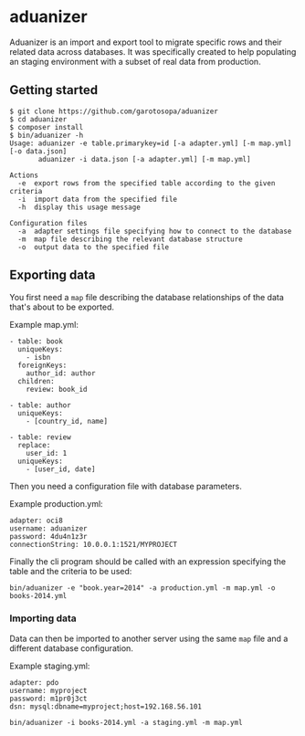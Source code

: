 aduanizer
=========

Aduanizer is an import and export tool to migrate specific rows and their
related data across databases. It was specifically created to help populating
an staging environment with a subset of real data from production.

## Getting started

```
$ git clone https://github.com/garotosopa/aduanizer
$ cd aduanizer
$ composer install
$ bin/aduanizer -h
Usage: aduanizer -e table.primarykey=id [-a adapter.yml] [-m map.yml] [-o data.json]
       aduanizer -i data.json [-a adapter.yml] [-m map.yml]

Actions
  -e  export rows from the specified table according to the given criteria
  -i  import data from the specified file
  -h  display this usage message

Configuration files
  -a  adapter settings file specifying how to connect to the database
  -m  map file describing the relevant database structure
  -o  output data to the specified file
```

## Exporting data

You first need a `map` file describing the database relationships of the data
that's about to be exported.

Example map.yml:

```
- table: book
  uniqueKeys:
    - isbn
  foreignKeys:
    author_id: author
  children:
    review: book_id

- table: author
  uniqueKeys:
    - [country_id, name]

- table: review
  replace:
    user_id: 1
  uniqueKeys:
    - [user_id, date]
```

Then you need a configuration file with database parameters.

Example production.yml:

```
adapter: oci8
username: aduanizer
password: 4du4n1z3r
connectionString: 10.0.0.1:1521/MYPROJECT
```

Finally the cli program should be called with an expression specifying the
table and the criteria to be used:

```
bin/aduanizer -e "book.year=2014" -a production.yml -m map.yml -o books-2014.yml
```

### Importing data

Data can then be imported to another server using the same `map` file and a
different database configuration.

Example staging.yml:

```
adapter: pdo
username: myproject
password: m1pr0j3ct
dsn: mysql:dbname=myproject;host=192.168.56.101
```

```
bin/aduanizer -i books-2014.yml -a staging.yml -m map.yml
```
